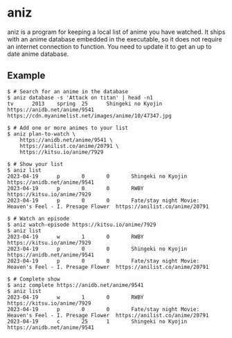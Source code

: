 # aniz

aniz is a program for keeping a local list of anime you have watched. It ships with an anime
database embedded in the executable, so it does not require an internet connection to function.
You need to update it to get an up to date anime database.


## Example

```
$ # Search for an anime in the database
$ aniz database -s 'Attack on titan' | head -n1
tv      2013    spring  25      Shingeki no Kyojin      https://anidb.net/anime/9541    https://cdn.myanimelist.net/images/anime/10/47347.jpg

$ # Add one or more animes to your list
$ aniz plan-to-watch \
    https://anidb.net/anime/9541 \
    https://anilist.co/anime/20791 \
    https://kitsu.io/anime/7929

$ # Show your list
$ aniz list
2023-04-19      p       0       0       Shingeki no Kyojin      https://anidb.net/anime/9541
2023-04-19      p       0       0       RWBY    https://kitsu.io/anime/7929
2023-04-19      p       0       0       Fate/stay night Movie: Heaven's Feel - I. Presage Flower  https://anilist.co/anime/20791

$ # Watch an episode
$ aniz watch-episode https://kitsu.io/anime/7929
$ aniz list
2023-04-19      w       1       0       RWBY    https://kitsu.io/anime/7929
2023-04-19      p       0       0       Shingeki no Kyojin      https://anidb.net/anime/9541
2023-04-19      p       0       0       Fate/stay night Movie: Heaven's Feel - I. Presage Flower  https://anilist.co/anime/20791

$ # Complete show
$ aniz complete https://anidb.net/anime/9541
$ aniz list
2023-04-19      w       1       0       RWBY    https://kitsu.io/anime/7929
2023-04-19      p       0       0       Fate/stay night Movie: Heaven's Feel - I. Presage Flower  https://anilist.co/anime/20791
2023-04-19      c       25      1       Shingeki no Kyojin      https://anidb.net/anime/9541

```


